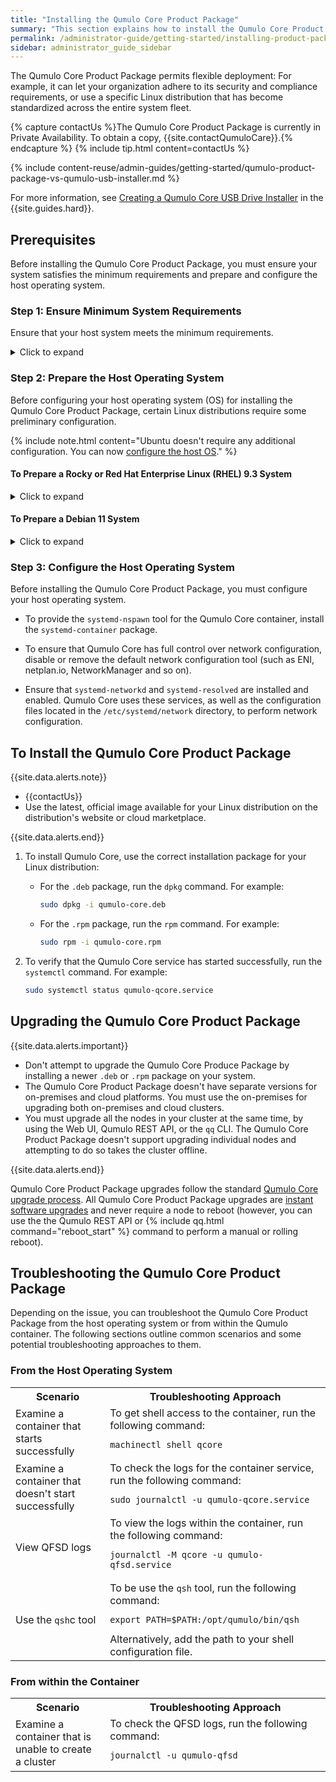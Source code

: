 ```yaml
---
title: "Installing the Qumulo Core Product Package"
summary: "This section explains how to install the Qumulo Core Product Package on a user-managed, Linux-based host system from a <code>.deb</code> or <code>.rpm</code> package."
permalink: /administrator-guide/getting-started/installing-product-package.html
sidebar: administrator_guide_sidebar
---
```


The Qumulo Core Product Package permits flexible deployment: For example, it can let your organization adhere to its security and compliance requirements, or use a specific Linux distribution that has become standardized across the entire system fleet.

{% capture contactUs %}The Qumulo Core Product Package is currently in Private Availability. To obtain a copy, {{site.contactQumuloCare}}.{% endcapture %}
{% include tip.html content=contactUs %}

{% include content-reuse/admin-guides/getting-started/qumulo-product-package-vs-qumulo-usb-installer.md %}

For more information, see [Creating a Qumulo Core USB Drive Installer](https://docs.qumulo.com/hardware-guide/getting-started/creating-usb-drive-installer.html) in the {{site.guides.hard}}.

## Prerequisites
Before installing the Qumulo Core Product Package, you must ensure your system satisfies the minimum requirements and prepare and configure the host operating system.

### Step 1: Ensure Minimum System Requirements
Ensure that your host system meets the minimum requirements.

<details>
<summary>Click to expand</summary>
<table>
  <tr>
     <th>Requirement</th>
     <th>Description</th>
  </tr>
  <tr>
    <td>Linux Distribution</td>
    <td>
      A <a target="_blank" href="https://en.wikipedia.org/wiki/Systemd#Adoption"><code>systemd</code>-based Linux distribution</a><
      {{site.data.alerts.note}}
      <ul>
         <li>We've performed comprehensive testing of the <code>.deb</code> package running on Ubuntu 20.04, on-premises and on AWS, as well as spot-checks of installation and clustering processes on Ubuntu 22.04, Ubuntu 24.04, and Debian 11.</li>
         <li>We've also spot-checked the <code>.rpm</code> package by performing installation and clustering on the Rocky 9.3 distribution (compatible with RHEL in terms of performance and known issues). </li>
       </ul>
      {{site.data.alerts.end}} 
    </td>
  </tr>
  <tr>
    <td>Kernel</td>
    <td>
      {% include important.html content="Kernel versions prior to 5.19 have a bug that can cause core dumps from Qumulo Core to be truncated." %}      
      We've tested support for the following kernel versions:
      <ul>
        <li>Debian 6.1.0 (and higher)</li>
        <li>Rocky or Red Hat Enterprise Linux (RHEL) 5.14 (and higher)</li>
        <li>Ubuntu 5.15 (and higher)</li>
      </ul>
      {{site.data.alerts.note}}
      To ensure compatibility with other kernels, check whether the following features are supported.
      <ul>
         <li><code>io_uring</code>: To check whether your kernel has this system call, run the <code>grep io_uring_setup /proc/kallsyms</code> command.</li>
         <li><code>tcp_bbr</code>: To check whether your kernel has this congestion control algorithm, run the <code>sudo modinfo tcp_bbr</code> command.</li>
       </ul>
      {{site.data.alerts.end}}
    </td>
  </tr>
  <tr>
    <td>CPU</td>
    <td>
      <ul>
        <li><a target="_blank" href="https://en.wikipedia.org/wiki/X86-64#Microarchitecture_levels">x86-64-v3 Microarchitecture</a> (or higher)</li>
        <li><a target="_blank" href="https://en.wikipedia.org/wiki/Advanced_Vector_Extensions">Advanced Vector Extensions (AVX)</a></li>
        <li><a target="_blank" href="https://en.wikipedia.org/wiki/CLMUL_instruction_set#New_instructions">Carry-Less Multiplication (PCLMUL)</a></li>
      </ul>
      {{site.data.alerts.tip}}
      <ul>
        <li>To allow Qumulo Core to configure your CPU for optimal performance, install the <code>cpupower</code> and <code>x86_energy_perf_policy</code> utilities.</li>
        <li>Utilities are built from specific versions of the kernel source tree. For information about the packages that you can use to install these utilities, see the documentation for your Linux distribution.</li>
      </ul>
      {{site.data.alerts.end}}
    </td>     
  </tr>
  <tr>
    <td>Memory</td>
    <td>
      <ul>
        <li>Minimum: 3 GB</li>
        <li>Recommended: 128 GB (or more) for hybrid and all-flash nodes</li>
        <li>ECC DIMMs</li>
      </ul>
      {{site.data.alerts.tip}}
      <ul>
        <li>Individual CPU core and data drive caches, as well as the number of CPU cores and number and size of data drives, can affect the memory requirements. For information about recommendations for performance benchmarking, see Qumulo Supported Platforms on the <a target="_blank" href="https://qumulo.com/terms-hub/">Qumulo Terms Hub</a>.</li>
        <li>Because the Debian kernel in the official AMI is compiled with the <code>CONFIG_EDAC</code> kernel configuration option disabled, any ECC memory errors aren't present in <code>sysfs</code> or the <a target="_blank" href="../monitoring-and-metrics/openmetrics-api-specification.html">OpenMetrics API specification</a>. In addition, your system doesn't reboot automatically if an uncorrectable ECC error occurs.</li>
      </ul>
      {{site.data.alerts.end}}
    </td>
  </tr>
  <tr>
    <td>Data Drives</td>
    <td>
      <ul>
        <li>
          Hybrid nodes must have at least 2 SSDs and 4 HDDs
          {% include note.html content="The number of HDDs must divide evenly by the number of SSDs." %}
        </li>
        <li>All-flash systems must have at least 2 SSDs.</li>
        <li>All data drives must be unpartitioned.</li>         
      </ul>
    </td>     
  </tr>  
</table>
</details>

### Step 2: Prepare the Host Operating System
Before configuring your host operating system (OS) for installing the Qumulo Core Product Package, certain Linux distributions require some preliminary configuration.

{% include note.html content="Ubuntu doesn't require any additional configuration. You can now [configure the host OS](#configure-host-os)." %}

#### To Prepare a Rocky or Red Hat Enterprise Linux (RHEL) 9.3 System
<details>
<summary>Click to expand</summary>
<ul>
  <li>
    To enable the <code>io_uring</code> kernel interface, use the <code>sysctl</code> command. For example:
    <code>sudo sysctl -w kernel.io_uring_disabled=0</code>
  </li>
  <li>Set SELinux to permissive mode. For more information, see <a target="_blank" href="https://docs.redhat.com/en/documentation/red_hat_enterprise_linux/8/html/using_selinux/changing-selinux-states-and-modes_using-selinux">Changing SELinux States and Modes</a> in the Red Hat Documentation.</li>
</ul>
</details>

#### To Prepare a Debian 11 System
<details>
<summary>Click to expand</summary>
<ul>
  <li>To ensure that you have the features that the Qumulo Core Product Package requires, update the 5.10 kernel that Debian 11 ships with to a newer kernel, such as 6.1.0 (and higher). For more information, see <a target="_blank" href="https://wiki.debian.org/HowToUpgradeKernel">How to Upgrade the Linux Kernel</a> in the Debian documentation.</li>
  <li>Configure <code>systemd-networkd</code> and <code>systemd-resolved</code>. For more information, see <a target="_blank" href="https://wiki.debian.org/SystemdNetworkd">Setting Up <code>systemd-networkd</code></a> and <a target="_blank" href="https://wiki.debian.org/NetworkConfiguration?highlight=%28resolved%29#Using_systemd-resolved_for_DNS_resolution">Using <code>systemd-resolved</code> for DNS resolution</a> in the Debian documentation.</li>
</ul>  
</details>

<a id="configure-host-os"></a>
### Step 3: Configure the Host Operating System
Before installing the Qumulo Core Product Package, you must configure your host operating system.

* To provide the `systemd-nspawn` tool for the Qumulo Core container, install the `systemd-container` package.

* To ensure that Qumulo Core has full control over network configuration, disable or remove the default network configuration tool (such as ENI, netplan.io, NetworkManager and so on).

* Ensure that `systemd-networkd` and `systemd-resolved` are installed and enabled. Qumulo Core uses these services, as well as the configuration files located in the `/etc/systemd/network` directory, to perform network configuration.


## To Install the Qumulo Core Product Package
{{site.data.alerts.note}}
<ul>
  <li>{{contactUs}}</li>
  <li>Use the latest, official image available for your Linux distribution on the distribution's website or cloud marketplace.</li>
</ul>
{{site.data.alerts.end}}

1. To install Qumulo Core, use the correct installation package for your Linux distribution:

   * For the `.deb` package, run the `dpkg` command. For example:

     ```bash
     sudo dpkg -i qumulo-core.deb
     ```

   * For the `.rpm` package, run the `rpm` command. For example:

     ```bash
     sudo rpm -i qumulo-core.rpm
     ```
1. To verify that the Qumulo Core service has started successfully, run the `systemctl` command. For example:

   ```bash
   sudo systemctl status qumulo-qcore.service
   ```

## Upgrading the Qumulo Core Product Package
{{site.data.alerts.important}}
<ul>
  <li>Don't attempt to upgrade the Qumulo Core Produce Package by installing a newer <code>.deb</code> or <code>.rpm</code> package on your system.</li>  
  <li>The Qumulo Core Product Package doesn't have separate versions for on-premises and cloud platforms. You must use the on-premises for upgrading both on-premises and cloud clusters.</li>
  <li>You must upgrade all the nodes in your cluster at the same time, by using the Web UI, Qumulo REST API, or the <code>qq</code> CLI. The Qumulo Core Product Package doesn't support upgrading individual nodes and attempting to do so takes the cluster offline.</li>
</ul>
{{site.data.alerts.end}}

Qumulo Core Product Package upgrades follow the standard [Qumulo Core upgrade process](../upgrading-qumulo-core/performing-upgrades.html). All Qumulo Core Product Package upgrades are [instant software upgrades](/administrator-guide/upgrading-qumulo-core/performing-upgrades.html#instant-software-upgrade) and never require a node to reboot (however, you can use the the Qumulo REST API or {% include qq.html command="reboot_start" %} command to perform a manual or rolling reboot).

## Troubleshooting the Qumulo Core Product Package
Depending on the issue, you can troubleshoot the Qumulo Core Product Package from the host operating system or from within the Qumulo container. The following sections outline common scenarios and some potential troubleshooting approaches to them.

### From the Host Operating System
<table style="width: 100%;">
  <tr>
    <th style="width: 30%;">Scenario</th>
    <th style="width: 70%;">Troubleshooting Approach</th>
  </tr>
  <tr>
    <td>Examine a container that starts successfully</td>
    <td>
      To get shell access to the container, run the following command:
      <pre class="highlight"><code>machinectl shell qcore</code></pre>
    </td>
  </tr>
  <tr>
    <td>Examine a container that doesn't start successfully</td>
    <td>
      To check the logs for the container service, run the following command:
      <pre class="highlight"><code><span class="nb">sudo</span> journalctl -u qumulo-qcore.service</code></pre>
    </td>    
  </tr>
  <tr>
    <td>View QFSD logs</td>
    <td>
      To view the logs within the container, run the following command:
      <pre class="highlight"><code>journalctl -M qcore -u qumulo-qfsd.service</code></pre>
    </td>
  </tr>
  <tr>
    <td>Use the <code>qsh</code>c tool</td>
    <td>
      To be use the <code>qsh</code> tool, run the following command:
      <pre class="highlight"><code>export PATH=$PATH:/opt/qumulo/bin/qsh</code></pre>
      Alternatively, add the path to your shell configuration file.
    </td>
  </tr>
</table>

### From within the Container
<table style="width: 100%;">
  <tr>
    <th style="width: 30%;">Scenario</th>
    <th style="width: 70%;">Troubleshooting Approach</th>
  </tr>
  <tr>
    <td>Examine a container that is unable to create a cluster</td>
    <td>
      To check the QFSD logs, run the following command:
      <pre class="highlight"><code>journalctl -u qumulo-qfsd</code></pre>
    </td>
  </tr>
</table>

